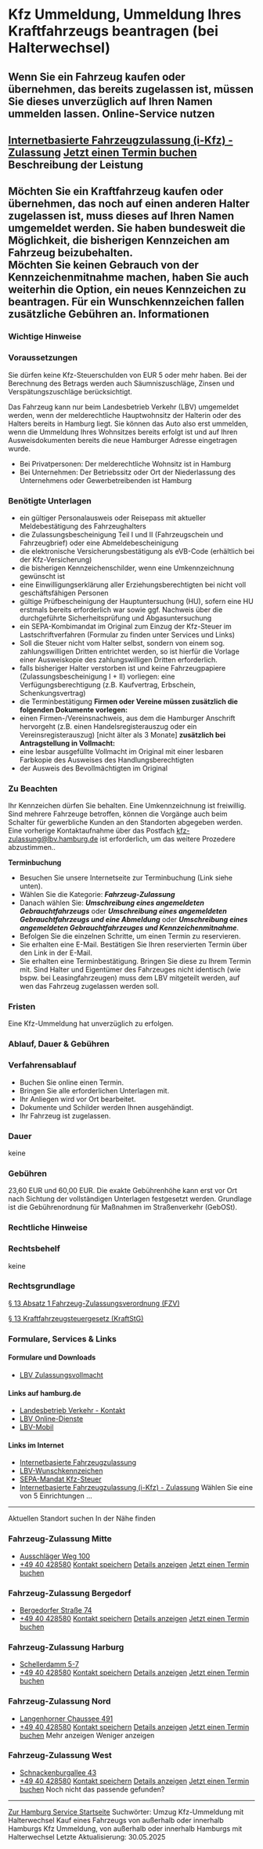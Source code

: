 Kfz Ummeldung, Ummeldung Ihres Kraftfahrzeugs beantragen (bei Halterwechsel)
============================================================================
Wenn Sie ein Fahrzeug kaufen oder übernehmen, das bereits zugelassen ist, müssen Sie dieses unverzüglich auf Ihren Namen ummelden lassen.
Online-Service nutzen
---------------------
[Internetbasierte Fahrzeugzulassung (i-Kfz) - Zulassung](https://www.behoerden-serviceportal.de/onlineantraege/onlineantrag?prozessKey=m40191.zl&oeId=S100002.OE.0000010251-0000296974&leistungId=99036020001000&p=020000)
[Jetzt einen Termin buchen](https://lbv-termine.de/frontend/index.php)
Beschreibung der Leistung
-------------------------
Möchten Sie ein Kraftfahrzeug kaufen oder übernehmen, das noch auf einen anderen Halter zugelassen ist, muss dieses auf Ihren Namen umgemeldet werden. Sie haben bundesweit die Möglichkeit, die bisherigen Kennzeichen am Fahrzeug beizubehalten.  
Möchten Sie keinen Gebrauch von der Kennzeichenmitnahme machen, haben Sie auch weiterhin die Option, ein neues Kennzeichen zu beantragen. Für ein Wunschkennzeichen fallen zusätzliche Gebühren an.
Informationen
-------------
### Wichtige Hinweise
### Voraussetzungen
Sie dürfen keine Kfz-Steuerschulden von EUR 5 oder mehr haben. Bei der Berechnung des Betrags werden auch Säumniszuschläge, Zinsen und Verspätungszuschläge berücksichtigt.  
  
Das Fahrzeug kann nur beim Landesbetrieb Verkehr (LBV) umgemeldet werden, wenn der melderechtliche Hauptwohnsitz der Halterin oder des Halters bereits in Hamburg liegt. Sie können das Auto also erst ummelden, wenn die Ummeldung Ihres Wohnsitzes bereits erfolgt ist und auf Ihren Ausweisdokumenten bereits die neue Hamburger Adresse eingetragen wurde.
* Bei Privatpersonen: Der melderechtliche Wohnsitz ist in Hamburg
* Bei Unternehmen: Der Betriebssitz oder Ort der Niederlassung des Unternehmens oder Gewerbetreibenden ist Hamburg
### Benötigte Unterlagen
* ein gültiger Personalausweis oder Reisepass mit aktueller Meldebestätigung des Fahrzeughalters
* die Zulassungsbescheinigung Teil I und II (Fahrzeugschein und Fahrzeugbrief) oder eine Abmeldebescheinigung
* die elektronische Versicherungsbestätigung als eVB-Code (erhältlich bei der Kfz-Versicherung)
* die bisherigen Kennzeichenschilder, wenn eine Umkennzeichnung gewünscht ist
* eine Einwilligungserklärung aller Erziehungsberechtigten bei nicht voll geschäftsfähigen Personen
* gültige Prüfbescheinigung der Hauptuntersuchung (HU), sofern eine HU erstmals bereits erforderlich war sowie ggf. Nachweis über die durchgeführte Sicherheitsprüfung und Abgasuntersuchung
* ein SEPA-Kombimandat im Original zum Einzug der Kfz-Steuer im Lastschriftverfahren (Formular zu finden unter Services und Links)
* Soll die Steuer nicht vom Halter selbst, sondern von einem sog. zahlungswilligen Dritten entrichtet werden, so ist hierfür die Vorlage einer Ausweiskopie des zahlungswilligen Dritten erforderlich.
* falls bisheriger Halter verstorben ist und keine Fahrzeugpapiere (Zulassungsbescheinigung I + II) vorliegen: eine Verfügungsberechtigung (z.B. Kaufvertrag, Erbschein, Schenkungsvertrag)
* die Terminbestätigung
**Firmen oder Vereine müssen zusätzlich die folgenden Dokumente vorlegen:**
* einen Firmen-/Vereinsnachweis, aus dem die Hamburger Anschrift hervorgeht (z.B. einen Handelsregisterauszug oder ein Vereinsregisterauszug) [nicht älter als 3 Monate]
**zusätzlich bei Antragstellung in Vollmacht:**
* eine lesbar ausgefüllte Vollmacht im Original mit einer lesbaren Farbkopie des Ausweises des Handlungsberechtigten
* der Ausweis des Bevollmächtigten im Original
### Zu Beachten
Ihr Kennzeichen dürfen Sie behalten. Eine Umkennzeichnung ist freiwillig.  
Sind mehrere Fahrzeuge betroffen, können die Vorgänge auch beim Schalter für gewerbliche Kunden an den Standorten abgegeben werden. Eine vorherige Kontaktaufnahme über das Postfach kfz-zulassung@lbv.hamburg.de ist erforderlich, um das weitere Prozedere abzustimmen..  
  
**Terminbuchung**
* Besuchen Sie unsere Internetseite zur Terminbuchung (Link siehe unten).
* Wählen Sie die Kategorie: ***Fahrzeug-Zulassung***
* Danach wählen Sie: ***Umschreibung eines angemeldeten Gebrauchtfahrzeugs*** oder ***Umschreibung eines angemeldeten Gebrauchtfahrzeugs und eine Abmeldung*** oder ***Umschreibung eines angemeldeten Gebrauchtfahrzeuges und Kennzeichenmitnahme***.
* Befolgen Sie die einzelnen Schritte, um einen Termin zu reservieren.
* Sie erhalten eine E-Mail. Bestätigen Sie Ihren reservierten Termin über den Link in der E-Mail.
* Sie erhalten eine Terminbestätigung. Bringen Sie diese zu Ihrem Termin mit.
Sind Halter und Eigentümer des Fahrzeuges nicht identisch (wie bspw. bei Leasingfahrzeugen) muss dem LBV mitgeteilt werden, auf wen das Fahrzeug zugelassen werden soll.
### Fristen
Eine Kfz-Ummeldung hat unverzüglich zu erfolgen.
### Ablauf, Dauer & Gebühren
### Verfahrensablauf
* Buchen Sie online einen Termin.
* Bringen Sie alle erforderlichen Unterlagen mit.
* Ihr Anliegen wird vor Ort bearbeitet.
* Dokumente und Schilder werden Ihnen ausgehändigt.
* Ihr Fahrzeug ist zugelassen.
### Dauer
keine
### Gebühren
23,60 EUR und 60,00 EUR. Die exakte Gebührenhöhe kann erst vor Ort nach Sichtung der vollständigen Unterlagen festgesetzt werden. Grundlage ist die Gebührenordnung für Maßnahmen im Straßenverkehr (GebOSt).
### Rechtliche Hinweise
### Rechtsbehelf
keine
### Rechtsgrundlage
[§ 13 Absatz 1 Fahrzeug-Zulassungsverordnung (FZV)](https://www.gesetze-im-internet.de/fzv_2023/__13.html)  
  
[§ 13 Kraftfahrzeugsteuergesetz (KraftStG)](https://www.gesetze-im-internet.de/kraftstg/__13.html)
### Formulare, Services & Links
#### Formulare und Downloads
* [LBV Zulassungsvollmacht](https://www.hamburg.de/resource/blob/413162/dc1e316a4331d5f984ba8b06ee3d3ee7/vollmacht-zulassung-privatkunde-data.pdf)
#### Links auf hamburg.de
* [Landesbetrieb Verkehr - Kontakt](https://www.hamburg.de/verkehr/lbv/kontakt)
* [LBV Online-Dienste](https://www.hamburg.de/onlinedienste/)
* [LBV-Mobil](https://www.hamburg.de/verkehr/lbv/wir-ueber-uns/kontakt-413860)
#### Links im Internet
* [Internetbasierte Fahrzeugzulassung](https://bmdv.bund.de/SharedDocs/DE/Artikel/StV/Strassenverkehr/internetbasierte-fahrzeugzulassung.html)
* [LBV-Wunschkennzeichen](https://kfzonline.ekom21.de/kfzonline.public/start.html?oe=00.00.02.000000)
* [SEPA-Mandat Kfz-Steuer](https://www.formulare-bfinv.de/ffw/action/invoke.do?id=032021)
* [Internetbasierte Fahrzeugzulassung (i-Kfz) - Zulassung](https://www.behoerden-serviceportal.de/onlineantraege/onlineantrag?prozessKey=m40191.zl&oeId=S100002.OE.0000010251-0000296974&leistungId=99036020001000&p=020000)
Wählen Sie eine von 5 Einrichtungen ...
---------------------------------------
Aktuellen Standort suchen
In der Nähe finden
### Fahrzeug-Zulassung Mitte
* [Ausschläger Weg 100](#)
* [+49 40 428580](tel:+4940428580 "+49 40 428580")
[Kontakt speichern](//iason.hamburg.de/befi/info/vcard/111104366/ "Kontakt speichern") 
[Details anzeigen](/service/info/111104366/)   [Jetzt einen Termin buchen](https://lbv-termine.de/frontend/index.php)
### Fahrzeug-Zulassung Bergedorf
* [Bergedorfer Straße 74](#)
* [+49 40 428580](tel:+4940428580 "+49 40 428580")
[Kontakt speichern](//iason.hamburg.de/befi/info/vcard/111104374/ "Kontakt speichern") 
[Details anzeigen](/service/info/111104374/)   [Jetzt einen Termin buchen](https://lbv-termine.de/frontend/index.php)
### Fahrzeug-Zulassung Harburg
* [Schellerdamm 5-7](#)
* [+49 40 428580](tel:+4940428580 "+49 40 428580")
[Kontakt speichern](//iason.hamburg.de/befi/info/vcard/111104368/ "Kontakt speichern") 
[Details anzeigen](/service/info/111104368/)   [Jetzt einen Termin buchen](https://lbv-termine.de/frontend/index.php)
### Fahrzeug-Zulassung Nord
* [Langenhorner Chaussee 491](#)
* [+49 40 428580](tel:+4940428580 "+49 40 428580")
[Kontakt speichern](//iason.hamburg.de/befi/info/vcard/111104372/ "Kontakt speichern") 
[Details anzeigen](/service/info/111104372/)   [Jetzt einen Termin buchen](https://lbv-termine.de/frontend/index.php)
Mehr anzeigen Weniger anzeigen
### Fahrzeug-Zulassung West
* [Schnackenburgallee 43](#)
* [+49 40 428580](tel:+4940428580 "+49 40 428580")
[Kontakt speichern](//iason.hamburg.de/befi/info/vcard/111104370/ "Kontakt speichern") 
[Details anzeigen](/service/info/111104370/)   [Jetzt einen Termin buchen](https://lbv-termine.de/frontend/index.php)
Noch nicht das passende gefunden?
---------------------------------
 [Zur Hamburg Service Startseite](/service/)
Suchwörter: Umzug Kfz-Ummeldung mit Halterwechsel Kauf eines Fahrzeugs von außerhalb oder innerhalb Hamburgs Kfz Ummeldung, von außerhalb oder innerhalb Hamburgs mit Halterwechsel
Letzte Aktualisierung: 30.05.2025